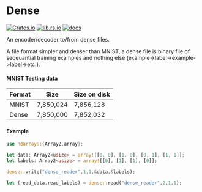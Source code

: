 # Dense


[![Crates.io](https://img.shields.io/crates/v/dense)](https://crates.io/crates/dense)
[![lib.rs.io](https://img.shields.io/crates/v/dense?color=blue&label=lib.rs)](https://lib.rs/crates/dense)
[![docs](https://img.shields.io/crates/v/dense?color=yellow&label=docs)](https://docs.rs/dense)

An encoder/decoder to/from dense files.

A file format simpler and denser than MNIST, a dense file is binary file of seqeuantial training examples and nothing else (example->label->example->label->etc.).

#### MNIST Testing data
Format | Size | Size on disk
--- | --- | ---
MNIST | 7,850,024 | 7,856,128
Dense | 7,850,000 | 7,852,032

#### Example
```rust
use ndarray::{Array2,array};

let data: Array2<usize> = array![[0, 0], [1, 0], [0, 1], [1, 1]];
let labels: Array2<usize> = array![[0], [1], [1], [0]];

dense::write("dense_reader",1,1,&data,&labels);

let (read_data,read_labels) = dense::read("dense_reader",2,1,1);
```
